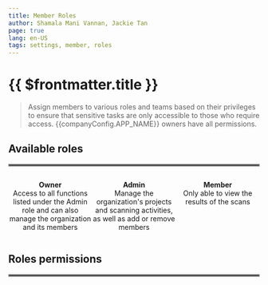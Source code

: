 ```yaml
---
title: Member Roles
author: Shamala Mani Vannan, Jackie Tan
page: true
lang: en-US
tags: settings, member, roles
---
```


<script setup>
import { companyConfig } from '../../../../config/companyConfig.js'
</script>

<ClientOnly>

# {{ $frontmatter.title }}

> Assign members to various roles and teams based on their privileges to ensure that sensitive tasks are only accessible to those who require access. {{companyConfig.APP_NAME}} owners have all permissions.

## Available roles

<hr style="border:2px solid gray" />

<div style="display: flex;">

<div style="flex: 1; text-align: center;">

<span>

**Owner**<br>
Access to all functions listed under the Admin role and can also manage the organization and its members<br>

</span>

</div>

<div style="flex: 1; text-align: center;">

<span>

**Admin**<br>
Manage the organization's projects and scanning activities, as well as add or remove members<br>

</span>

</div>

<div style="flex: 1; text-align: center;">

<span>

**Member**<br>
Only able to view the results of the scans

</span>

</div>

</div>

## Roles permissions

<hr style="border:2px solid gray" />

</ClientOnly>
